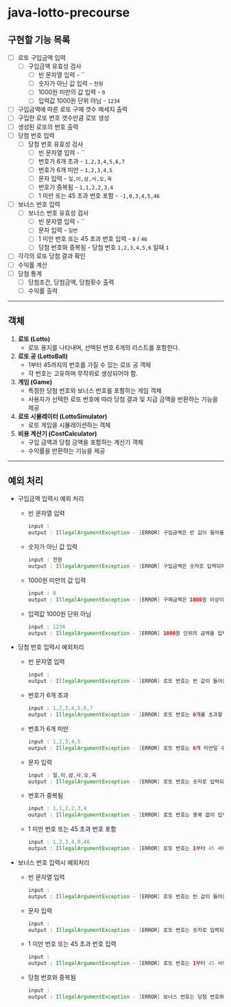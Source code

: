 # java-lotto-precourse
## 구현할 기능 목록

- [ ]  로또 구입금액 입력
    - [ ]  구입금액 유효성 검사
        - [ ]  빈 문자열 입력 -  ``
        - [ ]  숫자가 아닌 값 입력 - `천원`
        - [ ]  1000원 미만의 값 입력 - `0`
        - [ ]  입력값 1000원 단위 아님 - `1234`
- [ ]  구입금액에 따른 로또 구매 갯수 메세지 출력
- [ ]  구입한 로또 번호 갯수만큼 로또 생성
- [ ]  생성된 로또의 번호 출력
- [ ]  당첨 번호 입력
    - [ ]  당첨 번호 유효성 검사
        - [ ]  빈 문자열 입력 -  ``
        - [ ]  번호가 6개 초과 - `1,2,3,4,5,6,7`
        - [ ]  번호가 6개 미만 - `1,2,3,4,5`
        - [ ]  문자 입력 - `일,이,삼,사,오,육`
        - [ ]  번호가 중복됨 - `1,1,2,2,3,4`
        - [ ]  1 미만 또는 45 초과 번호 포함 - `-1,0,3,4,5,46`
- [ ]  보너스 번호 입력
    - [ ]  보너스 번호 유효성 검사
        - [ ]  빈 문자열 입력 -  ``
        - [ ]  문자 입력 - `일번`
        - [ ]  1 미만 번호 또는 45 초과 번호 입력 - `0` / `46`
        - [ ]  당첨 번호와 중복됨 - 당첨 번호 `1,2,3,4,5,6`  일때 `1`
- [ ]  각각의 로또 당첨 결과 확인
- [ ]  수익률 계산
- [ ]  당첨 통계
    - [ ]  당첨조건, 당첨금액, 당첨횟수 출력
    - [ ]  수익률 출력

---

## 객체

1. **로또 (Lotto)**
    - 로또 용지를 나타내며, 선택된 번호 6개의 리스트를 포함한다.
2. **로또 공 (LottoBall)**
    - 1부터 45까지의 번호를 가질 수 있는 로또 공 객체
    - 각 번호는 고유하며 무작위로 생성되어야 함.
3. **게임 (Game)**
    - 특정한 당첨 번호와 보너스 번호를 포함하는 게임 객체
    - 사용자가 선택한 로또 번호에 따라 당첨 결과 및 지급 금액을 반환하는 기능을 제공
4. **로또 시뮬레이터 (LottoSimulator)**
    - 로또 게임을 시뮬레이션하는 객체
5. **비용 계산기 (CostCalculator)**
    - 구입 금액과 당첨 금액을 포함하는 계산기 객체
    - 수익률을 반환하는 기능을 제공

---

## 예외 처리

- 구입금액 입력시 예외 처리
    - 빈 문자열 입력

        ```java
        input : 
        output : IllegalArgumentException - [ERROR] 구입금액은 빈 값이 들어올 수 없습니다.
        ```

    - 숫자가 아닌 값 입력

        ```java
        input : 천원
        output : IllegalArgumentException - [ERROR] 구입금액은 숫자로 입력되어야 합니다.
        ```

    - 1000원 미만의 값 입력

        ```java
        input : 0
        output : IllegalArgumentException - [ERROR] 구매금액은 1000원 이상이어야 합니다.
        ```

    - 입력값 1000원 단위 아님

        ```java
        input : 1234
        output : IllegalArgumentException - [ERROR] 1000원 단위의 금액을 입력해야 합니다.
        ```

- 당첨 번호 입력시 예외처리
    - 빈 문자열 입력

        ```java
        input : 
        output : IllegalArgumentException - [ERROR] 로또 번호는 빈 값이 들어올 수 없습니다.
        ```

    - 번호가 6개 초과

        ```java
        input : 1,2,3,4,5,6,7
        output : IllegalArgumentException - [ERROR] 로또 번호는 6개를 초과할 수 없습니다.
        ```

    - 번호가 6개 미만

        ```java
        input : 1,2,3,4,5
        output : IllegalArgumentException - [ERROR] 로또 번호는 6개 미만일 수 없습니다.
        ```

    - 문자 입력

        ```java
        input : 일,이,삼,사,오,육
        output : IllegalArgumentException - [ERROR] 로또 번호는 숫자로 입력되어야 합니다.
        ```

    - 번호가 중복됨

        ```java
        input : 1,1,2,2,3,4
        output : IllegalArgumentException - [ERROR] 로또 번호는 중복 없이 입력되어야 합니다.
        ```

    - 1 미만 번호 또는 45 초과 번호 포함

        ```java
        input : 1,2,3,4,0,46
        output : IllegalArgumentException - [ERROR] 로또 번호는 1부터 45 사이의 숫자여야 합니다.
        ```

- 보너스 번호 입력시 예외처리
    - 빈 문자열 입력

        ```java
        input : 
        output : IllegalArgumentException - [ERROR] 로또 번호는 빈 값이 들어올 수 없습니다.
        ```

    - 문자 입력

        ```java
        input : 
        output : IllegalArgumentException - [ERROR] 로또 번호는 숫자로 입력되어야 합니다.
        ```

    - 1 미만 번호 또는 45 초과 번호 입력

        ```java
        input : 
        output : IllegalArgumentException - [ERROR] 로또 번호는 1부터 45 사이의 숫자여야 합니다.
        ```

    - 당첨 번호와 중복됨

        ```java
        input : 
        output : IllegalArgumentException - [ERROR] 보너스 번호는 당첨 번호와 중복 없이 입력되어야 합니다.
        ```